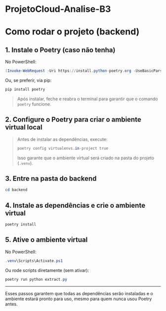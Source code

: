 # ProjetoCloud-Analise-B3

# Como rodar o projeto (backend)

## 1. Instale o Poetry (caso não tenha)

No PowerShell:
```powershell
(Invoke-WebRequest -Uri https://install.python-poetry.org -UseBasicParsing).Content | python -
```
Ou, se preferir, via pip:
```powershell
pip install poetry
```
> Após instalar, feche e reabra o terminal para garantir que o comando `poetry` funcione.

## 2. Configure o Poetry para criar o ambiente virtual local

> Antes de instalar as dependências, execute:
>
> ```powershell
> poetry config virtualenvs.in-project true
> ```
>
> Isso garante que o ambiente virtual será criado na pasta do projeto (`.venv`).

## 3. Entre na pasta do backend

```powershell
cd backend
```

## 4. Instale as dependências e crie o ambiente virtual

```powershell
poetry install
```

## 5. Ative o ambiente virtual

No PowerShell:
```powershell
.venv\Scripts\Activate.ps1
```

Ou rode scripts diretamente (sem ativar):
```powershell
poetry run python extract.py
```

---

Esses passos garantem que todas as dependências serão instaladas e o ambiente estará pronto para uso, mesmo para quem nunca usou Poetry antes.
